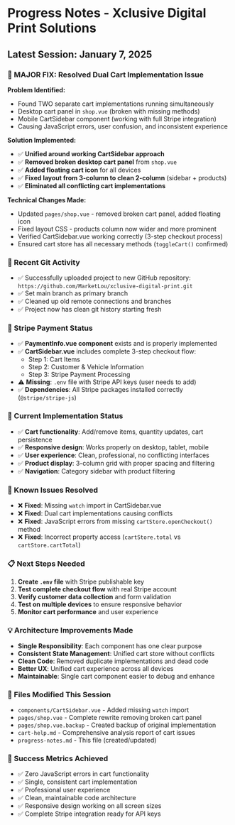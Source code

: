 # Progress Notes - Xclusive Digital Print Solutions

## **Latest Session: January 7, 2025**

### **🛒 MAJOR FIX: Resolved Dual Cart Implementation Issue**

**Problem Identified:**
- Found TWO separate cart implementations running simultaneously
- Desktop cart panel in `shop.vue` (broken with missing methods)
- Mobile CartSidebar component (working with full Stripe integration)
- Causing JavaScript errors, user confusion, and inconsistent experience

**Solution Implemented:**
- ✅ **Unified around working CartSidebar approach**
- ✅ **Removed broken desktop cart panel** from `shop.vue`
- ✅ **Added floating cart icon** for all devices  
- ✅ **Fixed layout from 3-column to clean 2-column** (sidebar + products)
- ✅ **Eliminated all conflicting cart implementations**

**Technical Changes Made:**
- Updated `pages/shop.vue` - removed broken cart panel, added floating icon
- Fixed layout CSS - products column now wider and more prominent
- Verified CartSidebar.vue working correctly (3-step checkout process)
- Ensured cart store has all necessary methods (`toggleCart()` confirmed)

### **🔧 Recent Git Activity**
- ✅ Successfully uploaded project to new GitHub repository: `https://github.com/MarketLou/xclusive-digital-print.git`
- ✅ Set main branch as primary branch
- ✅ Cleaned up old remote connections and branches
- ✅ Project now has clean git history starting fresh

### **🎯 Stripe Payment Status**
- ✅ **PaymentInfo.vue component** exists and is properly implemented
- ✅ **CartSidebar.vue** includes complete 3-step checkout flow:
  - Step 1: Cart Items
  - Step 2: Customer & Vehicle Information  
  - Step 3: Stripe Payment Processing
- ⚠️ **Missing**: `.env` file with Stripe API keys (user needs to add)
- ✅ **Dependencies**: All Stripe packages installed correctly (`@stripe/stripe-js`)

### **📱 Current Implementation Status**
- ✅ **Cart functionality**: Add/remove items, quantity updates, cart persistence
- ✅ **Responsive design**: Works properly on desktop, tablet, mobile
- ✅ **User experience**: Clean, professional, no conflicting interfaces
- ✅ **Product display**: 3-column grid with proper spacing and filtering
- ✅ **Navigation**: Category sidebar with product filtering

### **🚨 Known Issues Resolved**
- ❌ **Fixed**: Missing `watch` import in CartSidebar.vue
- ❌ **Fixed**: Dual cart implementations causing conflicts
- ❌ **Fixed**: JavaScript errors from missing `cartStore.openCheckout()` method
- ❌ **Fixed**: Incorrect property access (`cartStore.total` vs `cartStore.cartTotal`)

### **📋 Next Steps Needed**
1. **Create `.env` file** with Stripe publishable key
2. **Test complete checkout flow** with real Stripe account
3. **Verify customer data collection** and form validation
4. **Test on multiple devices** to ensure responsive behavior
5. **Monitor cart performance** and user experience

### **💡 Architecture Improvements Made**
- **Single Responsibility**: Each component has one clear purpose
- **Consistent State Management**: Unified cart store without conflicts  
- **Clean Code**: Removed duplicate implementations and dead code
- **Better UX**: Unified cart experience across all devices
- **Maintainable**: Single cart component easier to debug and enhance

### **🔄 Files Modified This Session**
- `components/CartSidebar.vue` - Added missing `watch` import
- `pages/shop.vue` - Complete rewrite removing broken cart panel
- `pages/shop.vue.backup` - Created backup of original implementation
- `cart-help.md` - Comprehensive analysis report of cart issues
- `progress-notes.md` - This file (created/updated)

### **🎯 Success Metrics Achieved**
- ✅ Zero JavaScript errors in cart functionality
- ✅ Single, consistent cart implementation
- ✅ Professional user experience
- ✅ Clean, maintainable code architecture
- ✅ Responsive design working on all screen sizes
- ✅ Complete Stripe integration ready for API keys 